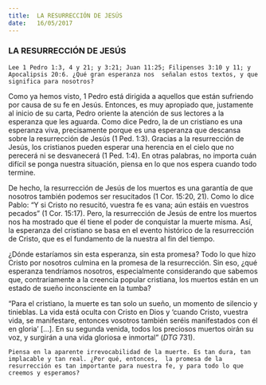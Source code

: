 ```yaml
---
title:  LA RESURRECCIÓN DE JESÚS
date:   16/05/2017
---
```


### LA RESURRECCIÓN DE JESÚS

`Lee 1 Pedro 1:3, 4 y 21; y 3:21; Juan 11:25; Filipenses 3:10 y 11; y Apocalipsis 20:6. ¿Qué gran esperanza nos  señalan estos textos, y que significa para nosotros?`
 
Como ya hemos visto, 1 Pedro está dirigida a aquellos que están sufriendo por causa de su fe en Jesús.  Entonces, es muy apropiado que, justamente al inicio de su carta, Pedro oriente la atención de sus lectores a la  esperanza que les aguarda. Como dice Pedro, la de un cristiano es una esperanza viva, precisamente porque es  una esperanza que descansa sobre la resurrección de Jesús (1 Ped. 1:3). Gracias a la resurrección de Jesús, los  cristianos pueden esperar una herencia en el cielo que no perecerá ni se desvanecerá (1 Ped. 1:4). En otras  palabras, no importa cuán difícil se ponga nuestra situación, piensa en lo que nos espera cuando todo termine. 

De hecho, la resurrección de Jesús de los muertos es una garantía de que nosotros también podemos ser  resucitados (1 Cor. 15:20, 21). Como lo dice Pablo: “Y si Cristo no resucitó, vuestra fe es vana; aún estáis en  vuestros pecados” (1 Cor. 15:17). Pero, la resurrección de Jesús de entre los muertos nos ha mostrado que él tiene el poder de conquistar la muerte misma. Así, la esperanza del cristiano se basa en el evento histórico de  la resurrección de Cristo, que es el fundamento de la nuestra al fin del tiempo. 

¿Dónde estaríamos sin esta esperanza, sin esta promesa? Todo lo que hizo Cristo por nosotros culmina en la  promesa de la resurrección. Sin eso, ¿qué esperanza tendríamos nosotros, especialmente considerando que  sabemos que, contrariamente a la creencia popular cristiana, los muertos están en un estado de sueño  inconsciente en la tumba? 

“Para el cristiano, la muerte es tan solo un sueño, un momento de silencio y tinieblas. La vida está oculta con  Cristo en Dios y ‘cuando Cristo, vuestra vida, se manifestare, entonces vosotros también seréis manifestados  con él en gloria’ [...]. En su segunda venida, todos los preciosos muertos oirán su voz, y surgirán a una vida  gloriosa e inmortal” (*DTG* 731). 

`Piensa en la aparente irrevocabilidad de la muerte. Es tan dura, tan implacable y tan real. ¿Por qué, entonces,  la promesa de la resurrección es tan importante para nuestra fe, y para todo lo que creemos y esperamos?`